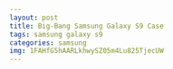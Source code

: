 ```yaml
---
layout: post
title: Big-Bang Samsung Galaxy S9 Case
tags: samsung galaxy s9
categories: samsung
img: 1FAHfG5hAARLkhwySZ05m4Lu825TjecUW
---
```

